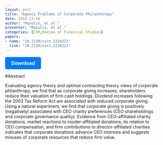 ```yaml
---
layout: post
title: "Agency Problems of Corporate Philanthropy"
date: 2014-11-18
author: "Masulis, et al."
presenter: "Masulis, et al."
categories: [CSR,Review of Financial Studies]
papers:
- name: "10.2139/ssrn.2234221"
  link: "10.2139/ssrn.2234221"
---
```


<p>
  <a href='https://sci.bban.top/pdf/10.2139/ssrn.2234221.pdf' class='button'>
    Download
  </a>
</p>

<style>
  .button {
    display: inline-block;
    padding: 10px 20px;
    background-color: #007bff;
    color: #fff;
    text-decoration: none;
    border-radius: 5px;
    font-size: 16px;
    font-weight: bold;
  }
</style>

#Abstract
<p>Evaluating agency theory and optimal contracting theory views of corporate philanthropy, we find that as corporate giving increases, shareholders reduce their valuation of firm cash holdings. Dividend increases following the 2003 Tax Reform Act are associated with reduced corporate giving. Using a natural experiment, we find that corporate giving is positively (negatively) associated with CEO charity preferences (CEO shareholdings and corporate governance quality). Evidence from CEO-affiliated charity donations, market reactions to insider-affiliated donations, its relation to CEO compensation, and firm contributions to director-affiliated charities indicates that corporate donations advance CEO interests and suggests misuses of corporate resources that reduce firm value.</p>
